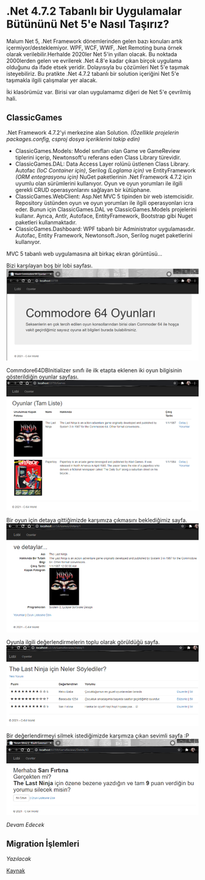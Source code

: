 # .Net 4.7.2 Tabanlı bir Uygulamalar Bütününü Net 5'e Nasıl Taşırız?

Malum Net 5, .Net Framework dönemlerinden gelen bazı konuları artık içermiyor/desteklemiyor. WPF, WCF, WWF, .Net Remoting buna örnek olarak verilebilir.Herhalde 2020ler Net 5'in yılları olacak. Bu noktada 2000lerden gelen ve evrilerek .Net 4.8'e kadar çıkan birçok uygulama olduğunu da ifade etsek yeridir. Dolayısıyla bu çözümleri Net 5'e taşımak isteyebiliriz. Bu pratikte .Net 4.7.2 tabanlı bir solution içeriğini Net 5'e taşımakla ilgili çalışmalar yer alacak. 

İki klasörümüz var. Birisi var olan uygulamamız diğeri de Net 5'e çevrilmiş hali.

## ClassicGames

.Net Framework 4.7.2'yi merkezine alan Solution. _(Özellikle projelerin packages.config, csproj dosya içeriklerini takip edin)_

- ClassicGames.Models: Model sınıfları olan Game ve GameReview tiplerini içerip, Newtonsoft'u referans eden Class Library türevidir.
- ClassicGames.DAL: Data Access Layer rolünü üstlenen Class Library. Autofac _(IoC Container için)_, Serilog _(Loglama için)_ ve EntityFramework _(ORM entegrasyonu için)_ NuGet paketlerinin .Net Framework 4.7.2 için uyumlu olan sürümlerini kullanıyor. Oyun ve oyun yorumları ile ilgili gerekli CRUD operasyonlarını sağlayan bir kütüphane.
- ClassicGames.WebClient: Asp.Net MVC 5 tipinden bir web istemcisidir. Repository üstünden oyun ve oyun yorumları ile ilgili operasyonları icra eder. Bunun için ClassicGames.DAL ve ClassicGames.Models projelerini kullanır. Ayrıca, Antlr, Autoface, EntityFramework, Bootstrap gibi Nuget paketleri kullanmaktadır.
- ClassicGames.Dashboard: WPF tabanlı bir Administrator uygulamasıdır. Autofac, Entity Framework, Newtonsoft.Json, Serilog nuget paketlerini kullanıyor.

MVC 5 tabanlı web uygulamasına ait birkaç ekran görüntüsü...

Bizi karşılayan boş bir lobi sayfası.
![screenshot_1.png](./assets/screenshot_1.png)

Commdore64DBInitializer sınıfı ile ilk etapta eklenen iki oyun bilgisinin gösterildiğin oyunlar sayfası.
![screenshot_2.png](./assets/screenshot_2.png)

Bir oyun için detaya gittiğimizde karşımıza çıkmasını beklediğimiz sayfa.
![screenshot_3.png](./assets/screenshot_3.png)

Oyunla ilgili değerlendirmelerin toplu olarak görüldüğü sayfa.
![screenshot_4.png](./assets/screenshot_4.png)

Bir değerlendirmeyi silmek istediğimizde karşımıza çıkan sevimli sayfa :P
![screenshot_5.png](./assets/screenshot_5.png)

_Devam Edecek_

## Migration İşlemleri

_Yazılacak_

[Kaynak](https://www.packtpub.com/product/adopting-net-5/9781800560567)